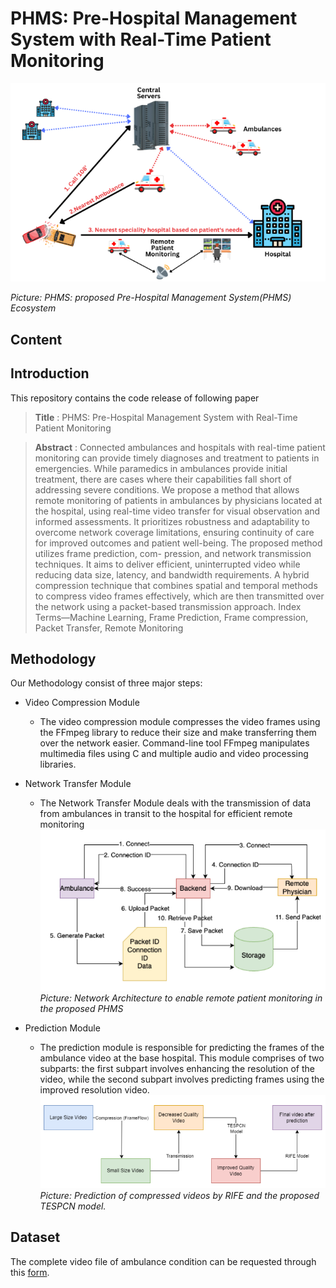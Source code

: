 # PHMS: Pre-Hospital Management System with Real-Time Patient Monitoring

![Alt text](./img/Pipeline.png)

*Picture: PHMS: proposed Pre-Hospital Management System(PHMS) Ecosystem*

## Content


## Introduction
This repository contains the code release of following paper

> **Title** :  PHMS: Pre-Hospital Management System with
Real-Time Patient Monitoring

> **Abstract** : Connected ambulances and hospitals with real-time
patient monitoring can provide timely diagnoses and treatment to
patients in emergencies. While paramedics in ambulances provide
initial treatment, there are cases where their capabilities fall
short of addressing severe conditions. We propose a method that
allows remote monitoring of patients in ambulances by physicians
located at the hospital, using real-time video transfer for visual
observation and informed assessments. It prioritizes robustness
and adaptability to overcome network coverage limitations,
ensuring continuity of care for improved outcomes and patient
well-being. The proposed method utilizes frame prediction, com-
pression, and network transmission techniques. It aims to deliver
efficient, uninterrupted video while reducing data size, latency,
and bandwidth requirements. A hybrid compression technique
that combines spatial and temporal methods to compress video
frames effectively, which are then transmitted over the network
using a packet-based transmission approach.
Index Terms—Machine Learning, Frame Prediction, Frame
compression, Packet Transfer, Remote Monitoring 

## Methodology
Our Methodology consist of three major steps:
* Video Compression Module
    - The video compression module compresses the video
frames using the FFmpeg library to reduce their size and make
transferring them over the network easier. Command-line tool
FFmpeg manipulates multimedia files using C and multiple
audio and video processing libraries.

* Network Transfer Module
    - The Network Transfer Module deals with the transmission
    of data from ambulances in transit to the hospital for efficient
    remote monitoring
    ![Alt text](./img/network.png) \
    *Picture: Network Architecture to enable remote patient monitoring in the proposed PHMS*

* Prediction Module
    - The prediction module is responsible for
predicting the frames of the ambulance video at the base
hospital. This module comprises of two subparts: the first
subpart involves enhancing the resolution of the video, while
the second subpart involves predicting frames using the
improved resolution video.
![Alt text](./img/prediction.png)
*Picture: Prediction of compressed videos by RIFE and the proposed TESPCN model.*

## Dataset

The complete video file of ambulance condition can be requested through this [form](https://forms.gle/vosE7cfRPwZR8VmS8).

